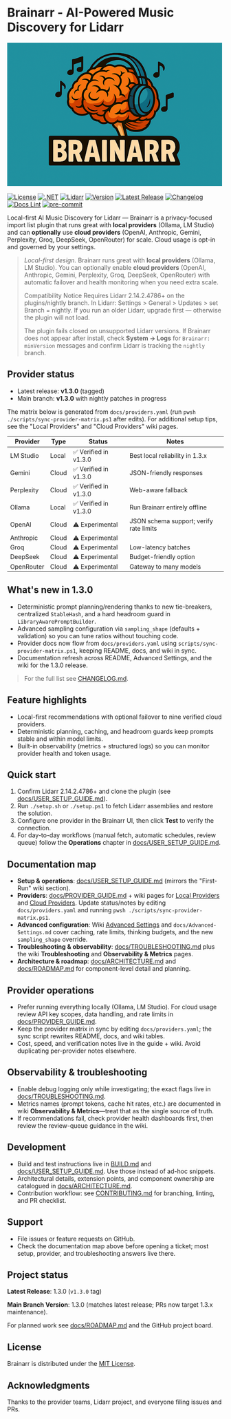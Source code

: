 # Brainarr - AI-Powered Music Discovery for Lidarr

<p align="left">
  <img src="docs/assets/brainarr-logo.png" alt="Brainarr logo" width="500" height="333">
 </p>

[![License](https://img.shields.io/github/license/RicherTunes/Brainarr)](LICENSE)
[![.NET](https://img.shields.io/badge/.NET-6.0%2B-blue)](https://dotnet.microsoft.com/download)
[![Lidarr](https://img.shields.io/badge/Lidarr-Plugin-green)](https://lidarr.audio/)
[![Version](https://img.shields.io/badge/version-1.3.0-brightgreen)](plugin.json)
[![Latest Release](https://img.shields.io/badge/latest_release-1.3.0-brightgreen)](https://github.com/RicherTunes/Brainarr/releases/tag/v1.3.0)
[![Changelog](https://img.shields.io/badge/changelog-link-blue)](CHANGELOG.md)
[![Docs Lint](https://github.com/RicherTunes/Brainarr/actions/workflows/docs-lint.yml/badge.svg)](https://github.com/RicherTunes/Brainarr/actions/workflows/docs-lint.yml)
[![pre-commit](https://github.com/RicherTunes/Brainarr/actions/workflows/pre-commit.yml/badge.svg)](https://github.com/RicherTunes/Brainarr/actions/workflows/pre-commit.yml)

Local-first AI Music Discovery for Lidarr — Brainarr is a privacy-focused import list plugin that runs great with **local providers** (Ollama, LM Studio) and can **optionally** use **cloud providers** (OpenAI, Anthropic, Gemini, Perplexity, Groq, DeepSeek, OpenRouter) for scale. Cloud usage is opt-in and governed by your settings.

> *Local-first design.* Brainarr runs great with **local providers** (Ollama, LM Studio). You can optionally enable **cloud providers** (OpenAI, Anthropic, Gemini, Perplexity, Groq, DeepSeek, OpenRouter) with automatic failover and health monitoring when you need extra scale.
>
> Compatibility Notice
> Requires Lidarr 2.14.2.4786+ on the plugins/nightly branch. In Lidarr: Settings > General > Updates > set Branch = nightly. If you run an older Lidarr, upgrade first — otherwise the plugin will not load.
>
> The plugin fails closed on unsupported Lidarr versions. If Brainarr does not appear after install, check **System → Logs** for `Brainarr: minVersion` messages and confirm Lidarr is tracking the `nightly` branch.
>
## Provider status

- Latest release: **v1.3.0** (tagged)
- Main branch: **v1.3.0** with nightly patches in progress

The matrix below is generated from `docs/providers.yaml` (run `pwsh ./scripts/sync-provider-matrix.ps1` after edits). For additional setup tips, see the "Local Providers" and "Cloud Providers" wiki pages.

<!-- PROVIDER_MATRIX_START -->
| Provider | Type | Status | Notes |
| --- | --- | --- | --- |
| LM Studio | Local | ✅ Verified in v1.3.0 | Best local reliability in 1.3.x |
| Gemini | Cloud | ✅ Verified in v1.3.0 | JSON-friendly responses |
| Perplexity | Cloud | ✅ Verified in v1.3.0 | Web-aware fallback |
| Ollama | Local | ✅ Verified in v1.3.0 | Run Brainarr entirely offline |
| OpenAI | Cloud | ⚠️ Experimental | JSON schema support; verify rate limits |
| Anthropic | Cloud | ⚠️ Experimental |  |
| Groq | Cloud | ⚠️ Experimental | Low-latency batches |
| DeepSeek | Cloud | ⚠️ Experimental | Budget-friendly option |
| OpenRouter | Cloud | ⚠️ Experimental | Gateway to many models |

<!-- PROVIDER_MATRIX_END -->

## What's new in 1.3.0

- Deterministic prompt planning/rendering thanks to new tie-breakers, centralized `StableHash`, and a hard headroom guard in `LibraryAwarePromptBuilder`.
- Advanced sampling configuration via `sampling_shape` (defaults + validation) so you can tune ratios without touching code.
- Provider docs now flow from `docs/providers.yaml` using `scripts/sync-provider-matrix.ps1`, keeping README, docs, and wiki in sync.
- Documentation refresh across README, Advanced Settings, and the wiki for the 1.3.0 release.

> For the full list see [CHANGELOG.md](CHANGELOG.md).

## Feature highlights

- Local-first recommendations with optional failover to nine verified cloud providers.
- Deterministic planning, caching, and headroom guards keep prompts stable and within model limits.
- Built-in observability (metrics + structured logs) so you can monitor provider health and token usage.

## Quick start

1. Confirm Lidarr 2.14.2.4786+ and clone the plugin (see [docs/USER_SETUP_GUIDE.md](docs/USER_SETUP_GUIDE.md)).
2. Run `./setup.sh` or `./setup.ps1` to fetch Lidarr assemblies and restore the solution.
3. Configure one provider in the Brainarr UI, then click **Test** to verify the connection.
4. For day-to-day workflows (manual fetch, automatic schedules, review queue) follow the **Operations** chapter in [docs/USER_SETUP_GUIDE.md](docs/USER_SETUP_GUIDE.md).

## Documentation map

- **Setup & operations**: [docs/USER_SETUP_GUIDE.md](docs/USER_SETUP_GUIDE.md) (mirrors the "First-Run" wiki section).
- **Providers**: [docs/PROVIDER_GUIDE.md](docs/PROVIDER_GUIDE.md) + wiki pages for [Local Providers](https://github.com/RicherTunes/Brainarr/wiki/Local-Providers) and [Cloud Providers](https://github.com/RicherTunes/Brainarr/wiki/Cloud-Providers). Update status/notes by editing `docs/providers.yaml` and running `pwsh ./scripts/sync-provider-matrix.ps1`.
- **Advanced configuration**: Wiki [Advanced Settings](https://github.com/RicherTunes/Brainarr/wiki/Advanced-Settings) and `docs/Advanced-Settings.md` cover caching, rate limits, thinking budgets, and the new `sampling_shape` override.
- **Troubleshooting & observability**: [docs/TROUBLESHOOTING.md](docs/TROUBLESHOOTING.md) plus the wiki **Troubleshooting** and **Observability & Metrics** pages.
- **Architecture & roadmap**: [docs/ARCHITECTURE.md](docs/ARCHITECTURE.md) and [docs/ROADMAP.md](docs/ROADMAP.md) for component-level detail and planning.

## Provider operations

- Prefer running everything locally (Ollama, LM Studio). For cloud usage review API key scopes, data handling, and rate limits in [docs/PROVIDER_GUIDE.md](docs/PROVIDER_GUIDE.md).
- Keep the provider matrix in sync by editing `docs/providers.yaml`; the sync script rewrites README, docs, and wiki tables.
- Cost, speed, and verification notes live in the guide + wiki. Avoid duplicating per-provider notes elsewhere.

## Observability & troubleshooting

- Enable debug logging only while investigating; the exact flags live in [docs/TROUBLESHOOTING.md](docs/TROUBLESHOOTING.md).
- Metrics names (prompt tokens, cache hit rates, etc.) are documented in wiki **Observability & Metrics**—treat that as the single source of truth.
- If recommendations fail, check provider health dashboards first, then review the review-queue guidance in the wiki.

## Development

- Build and test instructions live in [BUILD.md](BUILD.md) and [docs/USER_SETUP_GUIDE.md](docs/USER_SETUP_GUIDE.md#development-mode). Use those instead of ad-hoc snippets.
- Architectural details, extension points, and component ownership are catalogued in [docs/ARCHITECTURE.md](docs/ARCHITECTURE.md).
- Contribution workflow: see [CONTRIBUTING.md](CONTRIBUTING.md) for branching, linting, and PR checklist.

## Support

- File issues or feature requests on GitHub.
- Check the documentation map above before opening a ticket; most setup, provider, and troubleshooting answers live there.

## Project status

**Latest Release**: 1.3.0 (`v1.3.0` tag)

**Main Branch Version**: 1.3.0 (matches latest release; PRs now target 1.3.x maintenance).

For planned work see [docs/ROADMAP.md](docs/ROADMAP.md) and the GitHub project board.

## License

Brainarr is distributed under the [MIT License](LICENSE).

## Acknowledgments

Thanks to the provider teams, Lidarr project, and everyone filing issues and PRs.
